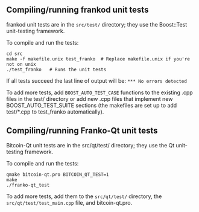 Compiling/running frankod unit tests
------------------------------------

frankod unit tests are in the `src/test/` directory; they
use the Boost::Test unit-testing framework.

To compile and run the tests:

	cd src
	make -f makefile.unix test_franko  # Replace makefile.unix if you're not on unix
	./test_franko   # Runs the unit tests

If all tests succeed the last line of output will be:
`*** No errors detected`

To add more tests, add `BOOST_AUTO_TEST_CASE` functions to the existing
.cpp files in the test/ directory or add new .cpp files that
implement new BOOST_AUTO_TEST_SUITE sections (the makefiles are
set up to add test/*.cpp to test_franko automatically).


Compiling/running Franko-Qt unit tests
---------------------------------------

Bitcoin-Qt unit tests are in the src/qt/test/ directory; they
use the Qt unit-testing framework.

To compile and run the tests:

	qmake bitcoin-qt.pro BITCOIN_QT_TEST=1
	make
	./franko-qt_test

To add more tests, add them to the `src/qt/test/` directory,
the `src/qt/test/test_main.cpp` file, and bitcoin-qt.pro.
